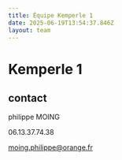 ```yaml
---
title: Équipe Kemperle 1
date: 2025-06-19T13:54:37.846Z
layout: team
---
```


# Kemperle 1



## contact 

philippe MOING

06.13.37.74.38 

moing.philippe@orange.fr

